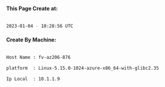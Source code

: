 
   
#### This Page Create at:

```bash

2023-01-04 - 10:28:56 UTC

```

#### Create By Machine:

```bash

Host Name : fv-az206-876

platform  : Linux-5.15.0-1024-azure-x86_64-with-glibc2.35

Ip Local  : 10.1.1.9

```

